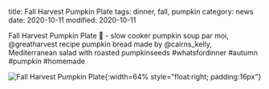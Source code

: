 title: Fall Harvest Pumpkin Plate
tags: dinner, fall, pumpkin
category: news
date: 2020-10-11
modified: 2020-10-11

Fall Harvest Pumpkin Plate 🎃 - slow cooker pumpkin soup par moi,
@greatharvest recipe pumpkin bread made by @cairns_kelly,
Mediterranean salad with roasted pumpkinseeds #whatsfordinner #autumn
#pumpkin #homemade

![Fall Harvest Pumpkin Plate]({static}/images/IMG_2634.jpeg){:width=64% style="float:right; padding:16px"}

